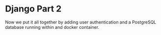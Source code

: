 # Django Part 2

Now we put it all together by adding user authentication and a PostgreSQL database
running within and docker container.

  